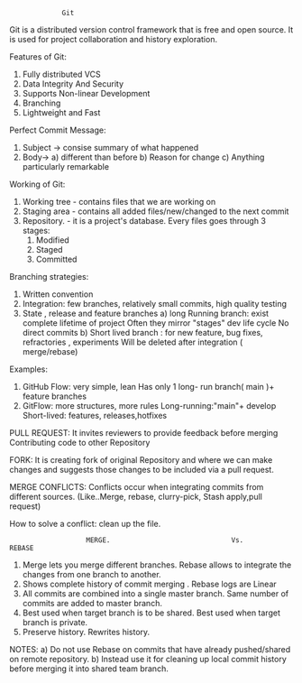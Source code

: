                  Git

Git is a distributed version control framework that is free and open source.
It is used for project collaboration and history exploration.

Features of Git:
  1. Fully distributed VCS
  2. Data Integrity And Security
  3. Supports Non-linear Development
  4. Branching
  5. Lightweight and Fast

Perfect Commit Message:
  1. Subject -> consise summary of what happened
  2. Body-> a) different than before
            b) Reason for change
            c) Anything particularly remarkable

Working of Git:
1. Working tree - contains files that we are working on 
2. Staging area - contains all added files/new/changed to the next commit
3. Repository.  - it is a project's database.
Every files goes through 3 stages:
   1. Modified
   2. Staged
   3. Committed

Branching strategies:
   1. Written convention
   2. Integration: few branches, relatively small commits, high quality testing
   3. State , release and feature branches
        a) long Running branch: exist complete lifetime of project
                                Often they mirror "stages" dev life cycle
                                No direct commits
        b) Short lived branch : for new feature, bug fixes, refractories , experiments
                                Will be deleted after integration ( merge/rebase)

Examples:
1. GitHub Flow: very simple, lean
                Has only 1 long- run branch( main )+ feature branches
2. GitFlow: more structures, more rules
            Long-running:"main"+ develop
            Short-lived: features, releases,hotfixes

PULL REQUEST:
   It invites reviewers to provide feedback before merging
   Contributing code to other Repository

FORK:
   It is creating fork of original Repository and where we can make changes and suggests those changes to be included via a pull request.

MERGE CONFLICTS:
   Conflicts occur when integrating commits from different sources.
   (Like..Merge, rebase, clurry-pick, Stash apply,pull request)

How to solve a conflict: clean up the file.

                       MERGE.                              Vs.                    REBASE

   1. Merge lets you merge different branches.                    Rebase allows to integrate the changes from one branch to another.
   2. Shows complete history of commit merging .                  Rebase logs are Linear
   3. All commits are combined into a single master branch.       Same number of commits are added to master branch.
   4. Best used when target branch is to be shared.               Best used when target branch is private.
   5. Preserve history.                                           Rewrites history.

NOTES:
  a) Do not use Rebase on commits that have already pushed/shared on remote repository.
  b) Instead use it for cleaning up local commit history before merging it into shared team branch.
